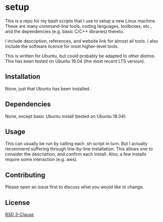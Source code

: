 # setup

This is a repo for my bash scripts that I use to setup a new Linux machine.
These are many command-line tools, coding languages, toolboxes, etc.,
and the dependencies (e.g. basic C/C++ libraries) thereto.

I include description, references, and website link for almost all tools.
I also include the software licence for most higher-level tools.

This is written for Ubuntu, but could probably be adapted to other distros.
This has been tested on Ubuntu 18.04 (the most recent LTS version).


## Installation
None, just that Ubuntu has been installed.


## Dependencies
None, except basic Ubuntu install (tested on Ubuntu 18.04).


## Usage
This can usually be run by calling each .sh script in turn.
But I actually recommend suffering through line-by-line installation.
This allows one to consider the description, and confirm each install.
Also, a few installs require some interaction (e.g. aws).


## Contributing
Please open an issue first to discuss what you would like to change.


## License
[BSD 3-Clause](https://choosealicense.com/licenses/bsd-3-clause/)

